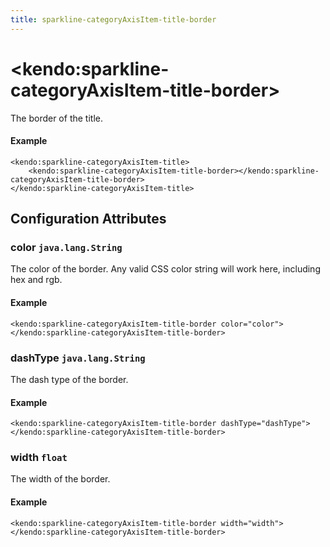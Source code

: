 ```yaml
---
title: sparkline-categoryAxisItem-title-border
---
```


# \<kendo:sparkline-categoryAxisItem-title-border\>

The border of the title.

#### Example
    <kendo:sparkline-categoryAxisItem-title>
        <kendo:sparkline-categoryAxisItem-title-border></kendo:sparkline-categoryAxisItem-title-border>
    </kendo:sparkline-categoryAxisItem-title>

## Configuration Attributes

### color `java.lang.String`

The color of the border. Any valid CSS color string will work here, including
hex and rgb.

#### Example
    <kendo:sparkline-categoryAxisItem-title-border color="color">
    </kendo:sparkline-categoryAxisItem-title-border>

### dashType `java.lang.String`

The dash type of the border.

#### Example
    <kendo:sparkline-categoryAxisItem-title-border dashType="dashType">
    </kendo:sparkline-categoryAxisItem-title-border>

### width `float`

The width of the border.

#### Example
    <kendo:sparkline-categoryAxisItem-title-border width="width">
    </kendo:sparkline-categoryAxisItem-title-border>

